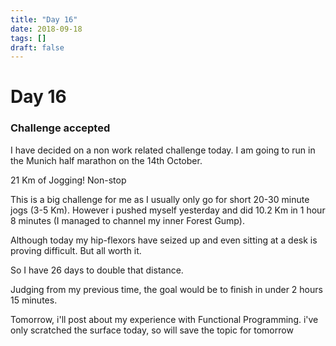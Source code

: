 ```yaml
---
title: "Day 16"
date: 2018-09-18
tags: []
draft: false
---
```


# Day 16

### Challenge accepted

I have decided on a non work related challenge today. I am going to run in the Munich half marathon on the 14th October.

21 Km of Jogging! Non-stop

This is a big challenge for me as I usually only go for short 20-30 minute jogs (3-5 Km). However i pushed myself yesterday and did 10.2 Km in 1 hour 8 minutes (I managed to channel my inner Forest Gump).

Although today my hip-flexors have seized up and even sitting at a desk is proving difficult. But all worth it.

So I have 26 days to double that distance.

Judging from my previous time, the goal would be to finish in under 2 hours 15 minutes.

Tomorrow, i'll post about my experience with Functional Programming.
i've only scratched the surface today, so will save the topic for tomorrow

